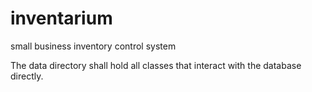 inventarium
===========

small business inventory control system

The data directory shall hold all classes that interact with the database directly.

